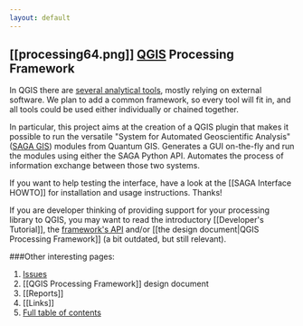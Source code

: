 ```yaml
---
layout: default
---
```

## [[processing64.png]] [QGIS](http://www.qgis.org/) Processing Framework
In QGIS there are [several analytical tools](http://www.qgis.org/wiki/Analytical_framework), mostly relying on external software. We plan to add a common framework, so every tool will fit in, and all tools could be used either individually or chained together.

In particular, this project aims at the creation of a QGIS plugin that makes it possible to run the versatile "System for Automated Geoscientific Analysis" ([SAGA GIS](http://www.saga-gis.org/)) modules from Quantum GIS. Generates a GUI on-the-fly and run the modules using either the SAGA Python API. Automates the process of information exchange between those two systems.

If you want to help testing the interface, have a look at the [[SAGA Interface HOWTO]] for installation and usage instructions. Thanks!

If you are developer thinking of providing support for your processing library to QGIS, you may want to read the introductory [[Developer's Tutorial]], the [framework's API](http://polymeris.github.com/qgis/processing.html) and/or [[the design document|QGIS Processing Framework]] (a bit outdated, but still relevant).

###Other interesting pages:

1. [Issues](https://github.com/polymeris/qgis/issues)
2. [[QGIS Processing Framework]] design document
3. [[Reports]]
4. [[Links]]
5. [Full table of contents](https://github.com/polymeris/qgis/wiki/_pages)
